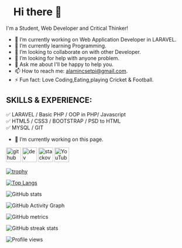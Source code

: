 <h1 style="margin-left:20px;"class="text-center">Hi there 👋</h1>



I'm a Student, Web Developer and Critical Thinker!

- 🔭 I’m currently working on Web Application Developer in LARAVEL.
- 🌱 I’m currently learning Programming.
- 👯 I’m looking to collaborate on with other Developer.
- 🤔 I’m looking for help with anyone problem.
- 💬 Ask me about I'll be happy to help you.
- 📫 How to reach me: alamincsetpi@gmail.com.
- ⚡ Fun fact: Love Coding,Eating,playing Cricket & Football.


## SKILLS & EXPERIENCE: <br>
✅ LARAVEL / Basic PHP / OOP in PHP/ Javascript   <br>
✅ HTML5 / CSS3  / BOOTSTRAP / PSD to HTML<br>
✅ MYSQL / GIT <br>

- 🔭 I’m currently working on this page. 


[<img src='https://cdn.jsdelivr.net/npm/simple-icons@3.0.1/icons/github.svg' alt='github' height='40'>](https://github.com/developeralamin)  [<img src='https://cdn.jsdelivr.net/npm/simple-icons@3.0.1/icons/dev-dot-to.svg' alt='dev' height='40'>](https://dev.to/developeralamin)  [<img src='https://cdn.jsdelivr.net/npm/simple-icons@3.0.1/icons/stackoverflow.svg' alt='stackoverflow' height='40'>](https://stackoverflow.com/users/16975176/al-amin-islam)  [<img src='https://cdn.jsdelivr.net/npm/simple-icons@3.0.1/icons/youtube.svg' alt='YouTube' height='40'>](https://www.youtube.com/channel/UCVEvWZ0H7jzV7W4WqqYlm6g)  

[![trophy](https://github-profile-trophy.vercel.app/?username=developeralamin)](https://github.com/ryo-ma/github-profile-trophy)

[![Top Langs](https://github-readme-stats.vercel.app/api/top-langs/?username=developeralamin)](https://github.com/anuraghazra/github-readme-stats)

![GitHub stats](https://github-readme-stats.vercel.app/api?username=developeralamin&show_icons=true&count_private=true)  

![GitHub Activity Graph](https://activity-graph.herokuapp.com/graph?username=developeralamin)  

![GitHub metrics](https://metrics.lecoq.io/developeralamin)  

![GitHub streak stats](https://github-readme-streak-stats.herokuapp.com/?user=developeralamin)  

![Profile views](https://gpvc.arturio.dev/developeralamin)  
